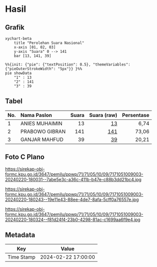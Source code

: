 # Hasil

## Grafik

```mermaid
xychart-beta
    title "Perolehan Suara Nasional"
    x-axis [01, 02, 03]
    y-axis "Suara" 0 --> 141
    bar [13, 141, 39]
```

```mermaid
%%{init: {"pie": {"textPosition": 0.5}, "themeVariables": {"pieOuterStrokeWidth": "5px"}} }%%
pie showData
    "1" : 13
    "2" : 141
    "3" : 39
```

## Tabel

| No. | Nama Paslon    | Suara | Suara (raw) | Persentase |
|:--- |:-------------- | -----:| -----------:| ----------:|
| 1   | ANIES MUHAIMIN | 13    | [13][p-1]   | 6,74       |
| 2   | PRABOWO GIBRAN | 141   | [141][p-2]  | 73,06      |
| 3   | GANJAR MAHFUD  | 39    | [39][p-3]   | 20,21      |


[p-1]: https://github.com/gigit-pemilu/pemilu-2024/blob/main/pilpres/hitung-suara/sub/71-sulawesi-utara/sub/71-kota-manado/sub/05-tikala/sub/1009-taas/sub/003-tps/sub/paslon-1.txt
[p-2]: https://github.com/gigit-pemilu/pemilu-2024/blob/main/pilpres/hitung-suara/sub/71-sulawesi-utara/sub/71-kota-manado/sub/05-tikala/sub/1009-taas/sub/003-tps/sub/paslon-2.txt
[p-3]: https://github.com/gigit-pemilu/pemilu-2024/blob/main/pilpres/hitung-suara/sub/71-sulawesi-utara/sub/71-kota-manado/sub/05-tikala/sub/1009-taas/sub/003-tps/sub/paslon-3.txt

## Foto C Plano

https://sirekap-obj-formc.kpu.go.id/3647/pemilu/ppwp/71/71/05/10/09/7171051009003-20240220-180031--7abe5e3c-a36c-411b-b47e-c88b3dd21bc4.jpg

https://sirekap-obj-formc.kpu.go.id/3647/pemilu/ppwp/71/71/05/10/09/7171051009003-20240220-180243--19e11e43-88ee-4de7-8afa-5cff0a76557e.jpg

https://sirekap-obj-formc.kpu.go.id/3647/pemilu/ppwp/71/71/05/10/09/7171051009003-20240220-180324--f81d24f4-23b0-4298-81ac-c1699aa6f9e4.jpg


## Metadata

| Key        | Value               |
| ---------- | ------------------- |
| Time Stamp | 2024-02-22 17:00:00 |



